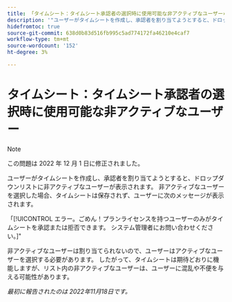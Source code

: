 ```yaml
---
title: 「タイムシート：タイムシート承認者の選択時に使用可能な非アクティブなユーザー»
description: '"ユーザーがタイムシートを作成し、承認者を割り当てようとすると、ドロップダウンリストに非アクティブなユーザーが表示されます。 非アクティブなユーザーを選択した場合、タイムシートは保存されず、ユーザーにエラーメッセージが表示されます。'
hidefromtoc: true
source-git-commit: 638d0b83d516fb995c5ad774172fa46210e4caf7
workflow-type: tm+mt
source-wordcount: '152'
ht-degree: 3%

---
```



# タイムシート：タイムシート承認者の選択時に使用可能な非アクティブなユーザー

>[!NOTE]
>
>この問題は 2022 年 12 月 1 日に修正されました。

ユーザーがタイムシートを作成し、承認者を割り当てようとすると、ドロップダウンリストに非アクティブなユーザーが表示されます。 非アクティブなユーザーを選択した場合、タイムシートは保存されず、ユーザーに次のメッセージが表示されます。

「[!UICONTROL エラー。ごめん！プランライセンスを持つユーザーのみがタイムシートを承認または拒否できます。 システム管理者にお問い合わせください。]&quot;

非アクティブなユーザーは割り当てられないので、ユーザーはアクティブなユーザーを選択する必要があります。 したがって、タイムシートは期待どおりに機能しますが、リスト内の非アクティブなユーザーは、ユーザーに混乱や不便を与える可能性があります。

_最初に報告されたのは 2022年11月18日です。_



